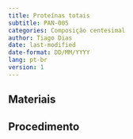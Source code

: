```yaml
---
title: Proteínas totais
subtitle: PAN-005
categories: Composição centesimal
author: Tiago Dias
date: last-modified
date-format: DD/MM/YYYY
lang: pt-br
version: 1
---
```


## Materiais

## Procedimento
